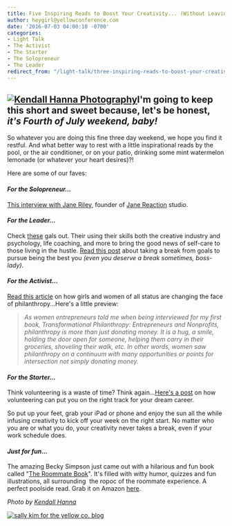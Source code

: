 ```yaml
---
title: Five Inspiring Reads to Boost Your Creativity... (Without Leaving the Poolside)
author: heygirl@yellowconference.com
date: '2016-07-03 04:00:10 -0700'
categories:
- Light Talk
- The Activist
- The Starter
- The Solopreneur
- The Leader
redirect_from: "/light-talk/three-inspiring-reads-to-boost-your-creativity-without-leaving-the-poolside/"
---
```


## [![Kendall Hanna Photography](http://yellowconference.com/wp-content/uploads/2016/07/free-people-6134.jpg)](http://yellowconference.com/wp-content/uploads/2016/07/free-people-6134.jpg)I'm going to keep this short and sweet because, let's be honest, _it's Fourth of July weekend, baby!_

So whatever you are doing this fine three day weekend, we hope you find it restful. And what better way to rest with a little inspirational reads by the pool, or the air conditioner, or on your patio, drinking some mint watermelon lemonade (or whatever your heart desires)?!

Here are some of our faves:

#### _For the Solopreneur..._

[This interview with Jane Riley,](http://www.freelance-wisdom.com/interviews/2016/1/27/jane-riley) founder of [Jane Reaction](http://www.janereaction.com/about/) studio.

#### _For the Leader..._

Check [these](http://www.thebraveryboard.com/blog/june-recap) gals out. Their using their skills both the creative industry and psychology, life coaching, and more to bring the good news of self-care to those living in the hustle. [Read this post](http://www.thebraveryboard.com/blog/june-recap) about taking a break from goals to pursue being the best you _(even you deserve a break sometimes, boss-lady)_.

#### _For the Activist..._

[Read this article](http://consciousmagazine.co/women-philanthropy-making-a-difference/) on how girls and women of all status are changing the face of philanthropy...Here's a little preview:

> _As women entrepreneurs told me when being interviewed for my first book, Transformational Philanthropy: Entrepreneurs and Nonprofits, philanthropy is more than just donating money. It is a hug, a smile, holding the door open for someone, helping them carry in their groceries, shoveling their walk, etc. In other words, women saw philanthropy on a continuum with many opportunities or points for intersection not simply donating money._

#### _For the Starter..._

Think volunteering is a waste of time? Think again...[Here's a post](http://yellowconference.com/2016/06/23/building-your-dreams-by-saying-yes-to-volunteer-work/) on how volunteering can put you on the right track for your dream career.

So put up your feet, grab your iPad or phone and enjoy the sun all the while infusing creativity to kick off your week on the right start. No matter who you are or what you do, your creativity never takes a break, even if your work schedule does.

#### _Just for fun..._

The amazing Becky Simpson just came out with a hilarious and fun book called "[The Roommate Book](https://www.amazon.com/Roommate-Book-Sharing-Lives-Slapping/dp/1449470904)". It's filled with witty humor, quizzes and fun illustrations, all surrounding  the ropoc of the roommate experience. A perfect poolside read. Grab it on Amazon [here](https://www.amazon.com/Roommate-Book-Sharing-Lives-Slapping/dp/1449470904).

_Photo by [Kendall Hanna](http://www.kendallhanna.com/fashion/buvjhoopeu4hvpfxvn8pj5f5oquzvf)_

[![sally kim for the yellow co. blog](http://yellowconference.com/wp-content/uploads/2015/12/sallykim.jpg)](http://lettersfromamister.tumblr.com/)
